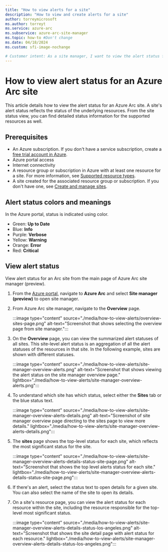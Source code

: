 ```yaml
---
title: "How to view alerts for a site"
description: "How to view and create alerts for a site"
author: torreymicrosoft
ms.author: torreyt
ms.service: azure-arc
ms.subservice: azure-arc-site-manager
ms.topic: how-to #Don't change
ms.date: 04/18/2024
ms.custom: sfi-image-nochange

# Customer intent: As a site manager, I want to view the alert status for my Azure Arc site, so that I can monitor the health of the underlying resources and take appropriate actions as needed.
---
```


# How to view alert status for an Azure Arc site

This article details how to view the alert status for an Azure Arc site. A site's alert status reflects the status of the underlying resources. From the site status view, you can find detailed status information for the supported resources as well.

## Prerequisites

* An Azure subscription. If you don't have a service subscription, create a [free trial account in Azure](https://azure.microsoft.com/pricing/purchase-options/azure-account?cid=msft_learn).
* Azure portal access
* Internet connectivity
* A resource group or subscription in Azure with at least one resource for a site. For more information, see [Supported resource types](./overview.md#supported-resource-types).
* A site created for the associated resource group or subscription. If you don't have one, see [Create and manage sites](./how-to-crud-site.md).

## Alert status colors and meanings

In the Azure portal, status is indicated using color.

* Green: **Up to Date**
* Blue: **Info**
* Purple: **Verbose**
* Yellow: **Warning**
* Orange: **Error**
* Red: **Critical**

## View alert status

View alert status for an Arc site from the main page of Azure Arc site manager (preview).

1. From the [Azure portal](https://portal.azure.com), navigate to **Azure Arc** and select **Site manager (preview)** to open site manager.

1. From Azure Arc site manager, navigate to the **Overview** page.

   :::image type="content" source="./media/how-to-view-alerts/overview-sites-page.png" alt-text="Screenshot that shows selecting the overview page from site manager.":::

1. On the **Overview** page, you can view the summarized alert statuses of all sites. This site-level alert status is an aggregation of all the alert statuses of the resources in that site. In the following example, sites are shown with different statuses.

   :::image type="content" source="./media/how-to-view-alerts/site-manager-overview-alerts.png" alt-text="Screenshot that shows viewing the alert status on the site manager overview page." lightbox="./media/how-to-view-alerts/site-manager-overview-alerts.png":::

1. To understand which site has which status, select either the **Sites** tab or the blue status text.

   :::image type="content" source="./media/how-to-view-alerts/site-manager-overview-alerts-details.png" alt-text="Screenshot of site manager overview page directing to the sites page to view more details." lightbox="./media/how-to-view-alerts/site-manager-overview-alerts-details.png":::

1. The **sites** page shows the top-level status for each site, which reflects the most significant status for the site.

   :::image type="content" source="./media/how-to-view-alerts/site-manager-overview-alerts-details-status-site-page.png" alt-text="Screenshot that shows the top level alerts status for each site." lightbox="./media/how-to-view-alerts/site-manager-overview-alerts-details-status-site-page.png":::

1. If there's an alert, select the status text to open details for a given site. You can also select the name of the site to open its details.

1. On a site's resource page, you can view the alert status for each resource within the site, including the resource responsible for the top-level most significant status.

   :::image type="content" source="./media/how-to-view-alerts/site-manager-overview-alerts-details-status-los-angeles.png" alt-text="Screenshot that shows the site detail page with alert status for each resource." lightbox="./media/how-to-view-alerts/site-manager-overview-alerts-details-status-los-angeles.png":::
